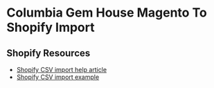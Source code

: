 # Columbia Gem House Magento To Shopify Import

## Shopify Resources

- [Shopify CSV import help article](https://help.shopify.com/en/manual/products/import-export/using-csv#get-a-sample-csv-file)
- [Shopify CSV import example](https://github.com/shopifypartners/product-csvs/blob/master/home-and-garden.csv#L3)

